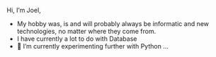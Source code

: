 Hi, I’m Joel,
- My hobby was, is and will probably always be informatic and new technologies, no matter where they come from.
- I have currently a lot to do with Database
- 🌱 I’m currently experimenting further with Python ...
